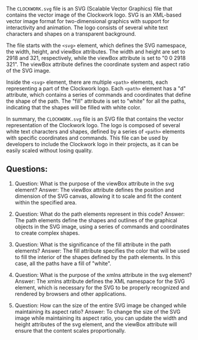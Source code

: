 The `CLOCKWORK.svg` file is an SVG (Scalable Vector Graphics) file that contains the vector image of the Clockwork logo. SVG is an XML-based vector image format for two-dimensional graphics with support for interactivity and animation. The logo consists of several white text characters and shapes on a transparent background.

The file starts with the `<svg>` element, which defines the SVG namespace, the width, height, and viewBox attributes. The width and height are set to 2918 and 321, respectively, while the viewBox attribute is set to "0 0 2918 321". The viewBox attribute defines the coordinate system and aspect ratio of the SVG image.

Inside the `<svg>` element, there are multiple `<path>` elements, each representing a part of the Clockwork logo. Each `<path>` element has a "d" attribute, which contains a series of commands and coordinates that define the shape of the path. The "fill" attribute is set to "white" for all the paths, indicating that the shapes will be filled with white color.

In summary, the `CLOCKWORK.svg` file is an SVG file that contains the vector representation of the Clockwork logo. The logo is composed of several white text characters and shapes, defined by a series of `<path>` elements with specific coordinates and commands. This file can be used by developers to include the Clockwork logo in their projects, as it can be easily scaled without losing quality.
## Questions: 
 1. Question: What is the purpose of the viewBox attribute in the svg element?
   Answer: The viewBox attribute defines the position and dimension of the SVG canvas, allowing it to scale and fit the content within the specified area.

2. Question: What do the path elements represent in this code?
   Answer: The path elements define the shapes and outlines of the graphical objects in the SVG image, using a series of commands and coordinates to create complex shapes.

3. Question: What is the significance of the fill attribute in the path elements?
   Answer: The fill attribute specifies the color that will be used to fill the interior of the shapes defined by the path elements. In this case, all the paths have a fill of "white".

4. Question: What is the purpose of the xmlns attribute in the svg element?
   Answer: The xmlns attribute defines the XML namespace for the SVG element, which is necessary for the SVG to be properly recognized and rendered by browsers and other applications.

5. Question: How can the size of the entire SVG image be changed while maintaining its aspect ratio?
   Answer: To change the size of the SVG image while maintaining its aspect ratio, you can update the width and height attributes of the svg element, and the viewBox attribute will ensure that the content scales proportionally.
    